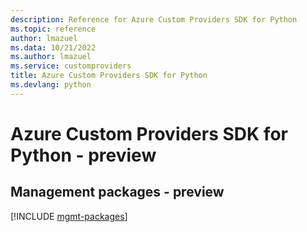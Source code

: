 ```yaml
---
description: Reference for Azure Custom Providers SDK for Python
ms.topic: reference
author: lmazuel
ms.data: 10/21/2022
ms.author: lmazuel
ms.service: customproviders
title: Azure Custom Providers SDK for Python
ms.devlang: python
---
```

# Azure Custom Providers SDK for Python - preview

## Management packages - preview
[!INCLUDE [mgmt-packages](custom-providers-mgmt-index.md)]